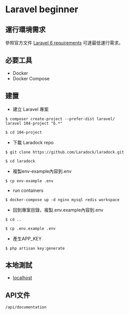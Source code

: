 # Laravel beginner

## 運行環境需求

參照官方文件 [Laravel 6 requirements](https://laravel.com/docs/6.x#server-requirements) 可達最低運行需求。

## 必要工具

- Docker
- Docker Compose

## 建置
- 建立 Laravel 專案
```bash=
$ composer create-project --prefer-dist laravel/
laravel 104-project "6.*"

$ cd 104-project
```
- 下載 Laradock repo
```bash=
$ git clone https://github.com/Laradock/laradock.git

$ cd laradock
```
- 複製env-example內容到.env
```bash=
$ cp env-example .env
```
- run containers
```bash=
$ docker-compose up -d nginx mysql redis workspace
```
- 回到專案目錄，複製.env.example內容到.env
```bash=
$ cd ..

$ cp .env.example .env
```
- 產生APP_KEY
```bash=
$ php artisan key:generate
```

## 本地測試
- [localhost](http://localhost)

## API文件
```
/api/documentation
```


